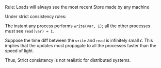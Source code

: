 Rule: Loads will always see the most recent Store made by any machine

Under strict consistency rules:

The instant any process performs `write(var, 1)`; all the other processes must see `read(var) = 1`.

Suppose the time diff between the `write` and `read` is infinitely small $\epsilon$. This implies that the updates must propagate to all the processes faster than the speed of light.

Thus, Strict consistency is not realistic for distributed systems.


